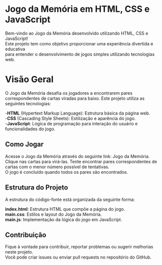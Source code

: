 # Jogo da Memória em HTML, CSS e JavaScript
Bem-vindo ao Jogo da Memória desenvolvido utilizando HTML, CSS e JavaScript! <br>Este projeto tem como objetivo proporcionar uma experiência divertida e educativa <br>para entender o desenvolvimento de jogos simples utilizando tecnologias web.<br>

# Visão Geral
O Jogo da Memória desafia os jogadores a encontrarem pares correspondentes de cartas viradas para baixo. Este projeto utiliza as seguintes tecnologias:

-**HTML** (Hypertext Markup Language): Estrutura básica da página web.<br>
-**CSS** (Cascading Style Sheets): Estilização e aparência do jogo.<br>
-**JavaScript**: Lógica de programação para interação do usuário e funcionalidades do jogo.<br>

## Como Jogar
Acesse o Jogo da Memória através do seguinte link: Jogo da Memória.<br>
Clique nas cartas para virá-las.
Tente encontrar pares correspondentes de cartas com o menor número possível de tentativas.<br>
O jogo é concluído quando todos os pares são encontrados.

## Estrutura do Projeto
A estrutura do código-fonte está organizada da seguinte forma:<br>

**index.html**: Estrutura HTML que compõe a página do jogo.<br>
**main.css**: Estilos e layout do Jogo da Memória.<br>
**main.js**: Implementação da lógica do jogo em JavaScript.<br>

## Contribuição
Fique à vontade para contribuir, reportar problemas ou sugerir melhorias neste projeto.<br> Você pode criar issues ou enviar pull requests no repositório do GitHub.<br>


